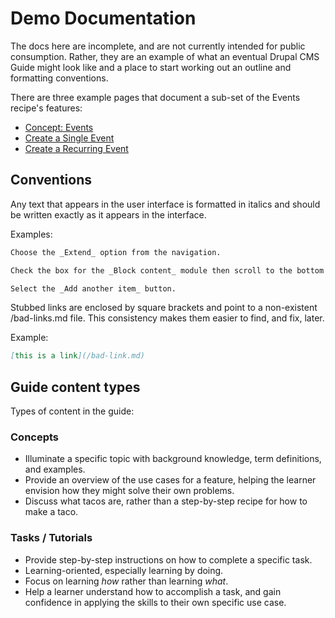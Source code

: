 # Demo Documentation

The docs here are incomplete, and are not currently intended for public consumption. Rather, they are an example of what an eventual Drupal CMS Guide might look like and a place to start working out an outline and formatting conventions.

There are three example pages that document a sub-set of the Events recipe's features:

- [Concept: Events](./features/events/events--overview.md)
- [Create a Single Event](./features/events/events--create-single.md)
- [Create a Recurring Event](./features/events/events--create--recurring.md)

## Conventions

Any text that appears in the user interface is formatted in italics and should be written exactly as it appears in the interface.

Examples:

```md
Choose the _Extend_ option from the navigation.

Check the box for the _Block content_ module then scroll to the bottom of the page and press the _Save_ button.

Select the _Add another item_ button.
```

Stubbed links are enclosed by square brackets and point to a non-existent /bad-links.md file. This consistency makes them easier to find, and fix, later.

Example:

```md
[this is a link](/bad-link.md)
```

## Guide content types

Types of content in the guide:

### Concepts

- Illuminate a specific topic with background knowledge, term definitions, and examples.
- Provide an overview of the use cases for a feature, helping the learner envision how they might solve their own problems.
- Discuss what tacos are, rather than a step-by-step recipe for how to make a taco.

### Tasks / Tutorials

- Provide step-by-step instructions on how to complete a specific task.
- Learning-oriented, especially learning by doing.
- Focus on learning _how_ rather than learning _what_.
- Help a learner understand how to accomplish a task, and gain confidence in applying the skills to their own specific use case.
